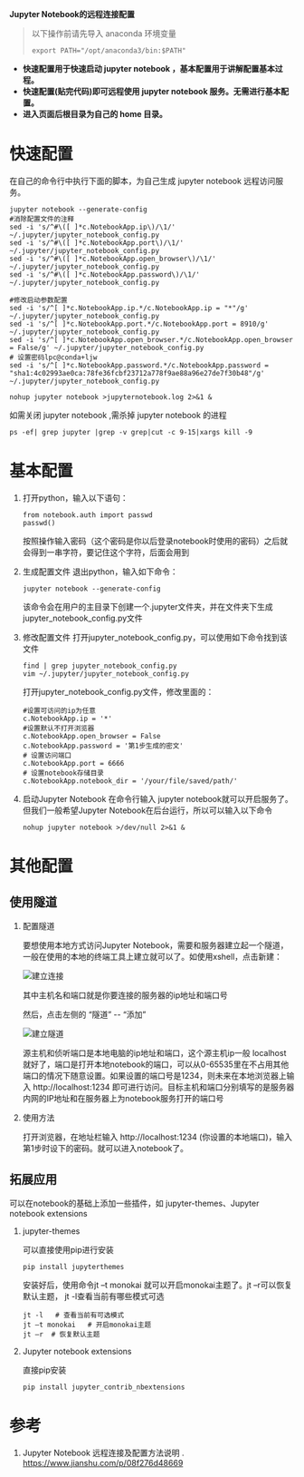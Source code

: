 **Jupyter Notebook的远程连接配置**
>以下操作前请先导入 anaconda 环境变量
>```
>export PATH="/opt/anaconda3/bin:$PATH"
>```

+ **快速配置用于快速启动 jupyter notebook ，基本配置用于讲解配置基本过程。**  
+ **快速配置(贴完代码)即可远程使用  jupyter notebook 服务。无需进行基本配置。**
+ **进入页面后根目录为自己的 home 目录。**  

# 快速配置
在自己的命令行中执行下面的脚本，为自己生成 jupyter notebook 远程访问服务。
```
jupyter notebook --generate-config
#消除配置文件的注释
sed -i 's/^#\([ ]*c.NotebookApp.ip\)/\1/' ~/.jupyter/jupyter_notebook_config.py
sed -i 's/^#\([ ]*c.NotebookApp.port\)/\1/' ~/.jupyter/jupyter_notebook_config.py
sed -i 's/^#\([ ]*c.NotebookApp.open_browser\)/\1/' ~/.jupyter/jupyter_notebook_config.py
sed -i 's/^#\([ ]*c.NotebookApp.password\)/\1/' ~/.jupyter/jupyter_notebook_config.py

#修改启动参数配置
sed -i 's/^[ ]*c.NotebookApp.ip.*/c.NotebookApp.ip = "*"/g' ~/.jupyter/jupyter_notebook_config.py
sed -i 's/^[ ]*c.NotebookApp.port.*/c.NotebookApp.port = 8910/g' ~/.jupyter/jupyter_notebook_config.py
sed -i 's/^[ ]*c.NotebookApp.open_browser.*/c.NotebookApp.open_browser = False/g' ~/.jupyter/jupyter_notebook_config.py
# 设置密码lpc@conda+ljw
sed -i 's/^[ ]*c.NotebookApp.password.*/c.NotebookApp.password = "sha1:4c02993ae0ca:78fe36fcbf23712a778f9ae88a96e27de7f30b48"/g' ~/.jupyter/jupyter_notebook_config.py 

nohup jupyter notebook >jupyternotebook.log 2>&1 &
```


如需关闭 jupyter notebook ,需杀掉 jupyter notebook 的进程
```
ps -ef| grep jupyter |grep -v grep|cut -c 9-15|xargs kill -9
```

# 基本配置
1. 打开python，输入以下语句：

    ```
    from notebook.auth import passwd
    passwd()
    ```

    按照操作输入密码（这个密码是你以后登录notebook时使用的密码）之后就会得到一串字符，要记住这个字符，后面会用到

2. 生成配置文件
    退出python，输入如下命令：

    ```
    jupyter notebook --generate-config
    ```
    该命令会在用户的主目录下创建一个.jupyter文件夹，并在文件夹下生成jupyter_notebook_config.py文件

3. 修改配置文件
    打开jupyter_notebook_config.py，可以使用如下命令找到该文件
    ```
    find | grep jupyter_notebook_config.py
    vim ~/.jupyter/jupyter_notebook_config.py
    ```

    打开jupyter_notebook_config.py文件，修改里面的：
    
    ```
    #设置可访问的ip为任意
    c.NotebookApp.ip = '*'
    #设置默认不打开浏览器
    c.NotebookApp.open_browser = False
    c.NotebookApp.password = '第1步生成的密文'
    # 设置访问端口
    c.NotebookApp.port = 6666
    # 设置notebook存储目录
    c.NotebookApp.notebook_dir = '/your/file/saved/path/'
    ```

4. 启动Jupyter Notebook
    在命令行输入 jupyter notebook就可以开启服务了。但我们一般希望Jupyter Notebook在后台运行，所以可以输入以下命令

    ```
    nohup jupyter notebook >/dev/null 2>&1 &
    ```

# 其他配置

## 使用隧道
1. 配置隧道

    要想使用本地方式访问Jupyter Notebook，需要和服务器建立起一个隧道，一般在使用的本地的终端工具上建立就可以了。如使用xshell，点击新建：

    ![建立连接](1.png)

    其中主机名和端口就是你要连接的服务器的ip地址和端口号

    然后，点击左侧的  “隧道” -- “添加”

    ![建立隧道](2.png)

    源主机和侦听端口是本地电脑的ip地址和端口，这个源主机ip一般 localhost 就好了，端口是打开本地notebook的端口，可以从0-65535里在不占用其他端口的情况下随意设置。如果设置的端口号是1234，则未来在本地浏览器上输入   http://localhost:1234  即可进行访问。目标主机和端口分别填写的是服务器内网的IP地址和在服务器上为notebook服务打开的端口号

2. 使用方法

    打开浏览器，在地址栏输入 http://localhost:1234 (你设置的本地端口)，输入第1步时设下的密码。就可以进入notebook了。

## 拓展应用

可以在notebook的基础上添加一些插件，如 jupyter-themes、Jupyter notebook extensions

1. jupyter-themes 

    可以直接使用pip进行安装
    ```
    pip install jupyterthemes
    ```

    安装好后，使用命令jt –t monokai 就可以开启monokai主题了。jt –r可以恢复默认主题， jt -l查看当前有哪些模式可选

    ```
    jt -l   # 查看当前有可选模式
    jt –t monokai   # 开启monokai主题
    jt –r  # 恢复默认主题
    ```

2. Jupyter notebook extensions

    直接pip安装
    ```
    pip install jupyter_contrib_nbextensions
    ```

# 参考
1. Jupyter Notebook 远程连接及配置方法说明 . https://www.jianshu.com/p/08f276d48669
